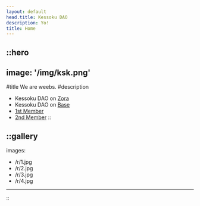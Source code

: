 ```yaml
---
layout: default
head.title: Kessoku DAO
description: Yo!
title: Home
---
```


::hero
---
image: '/img/ksk.png'
---
#title
We are weebs.
#description
- Kessoku DAO on [Zora](https://nouns.build/dao/zora/0x68fa9900f534704f04a8eb2bca02eaf441603c7a)
- Kessoku DAO on [Base]()
- [1st Member](/megumii)
- [2nd Member](/azet)
::

::gallery
---
images:
  - /r/1.jpg
  - /r/2.jpg
  - /r/3.jpg
  - /r/4.jpg
---
::
